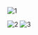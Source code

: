 ![1](https://user-images.githubusercontent.com/91018965/203637212-83eb1e3b-1fe2-460d-9b59-489d52d99f42.PNG)

![2](https://user-images.githubusercontent.com/91018965/203637229-b3a86bc2-1fda-474c-8968-96ccfb603999.PNG)
![3](https://user-images.githubusercontent.com/91018965/203637256-f91ac3ba-1c5e-48da-ab5a-a0b48f5b96bb.PNG)
